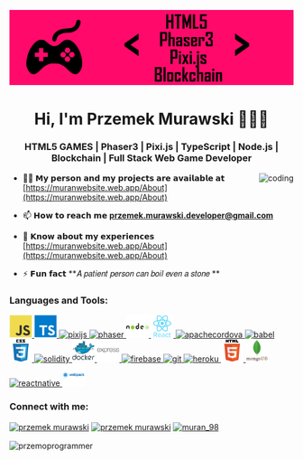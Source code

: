 ![Header](./GithubBanner.png)
<h1 align="center">Hi, I'm Przemek Murawski 👨🏻‍💻</h1>
<h3 align="center">HTML5 GAMES | Phaser3 | Pixi.js | TypeScript | Node.js | Blockchain | Full Stack Web Game Developer</h3>

<img align="right" alt="coding" src="https://media1.giphy.com/media/xT9IgzoKnwFNmISR8I/giphy.gif">

- 👨‍💻 𝗠𝘆 𝗽𝗲𝗿𝘀𝗼𝗻 𝗮𝗻𝗱 𝗺𝘆 𝗽𝗿𝗼𝗷𝗲𝗰𝘁𝘀 𝗮𝗿𝗲 𝗮𝘃𝗮𝗶𝗹𝗮𝗯𝗹𝗲 𝗮𝘁 [https://muranwebsite.web.app/About](https://muranwebsite.web.app/About)

- 📫 𝗛𝗼𝘄 𝘁𝗼 𝗿𝗲𝗮𝗰𝗵 𝗺𝗲  **przemek.murawski.developer@gmail.com**

- 📄 𝗞𝗻𝗼𝘄 𝗮𝗯𝗼𝘂𝘁 𝗺𝘆 𝗲𝘅𝗽𝗲𝗿𝗶𝗲𝗻𝗰𝗲𝘀 [https://muranwebsite.web.app/About](https://muranwebsite.web.app/About)

- ⚡ 𝗙𝘂𝗻 𝗳𝗮𝗰𝘁 **𝐴 𝑝𝑎𝑡𝑖𝑒𝑛𝑡 𝑝𝑒𝑟𝑠𝑜𝑛 𝑐𝑎𝑛 𝑏𝑜𝑖𝑙 𝑒𝑣𝑒𝑛 𝑎 𝑠𝑡𝑜𝑛𝑒 **

<h3 align="left">Languages and Tools:</h3>
<p align="left"> 
<a href="https://developer.mozilla.org/en-US/docs/Web/JavaScript" target="_blank" rel="noreferrer"> <img src="https://raw.githubusercontent.com/devicons/devicon/master/icons/javascript/javascript-original.svg" alt="javascript" width="40" height="40"/> </a> 
<a href="https://www.typescriptlang.org/" target="_blank" rel="noreferrer"> <img src="https://raw.githubusercontent.com/devicons/devicon/master/icons/typescript/typescript-original.svg" alt="typescript" width="40" height="40"/> </a>  
<a href="https://pixijs.com/" target="_blank" rel="noreferrer"> <img src="https://www.svgrepo.com/show/354188/pixijs.svg" alt="pixijs" width="40" height="40"/>
</a>
<a href="https://phaser.io/" target="_blank" rel="noreferrer"> <img src="https://phaser.io/images/img.png" alt="phaser" width="40" height="40"/>
</a>
<a href="https://nodejs.org" target="_blank" rel="noreferrer"> <img src="https://raw.githubusercontent.com/devicons/devicon/master/icons/nodejs/nodejs-original-wordmark.svg" alt="nodejs" width="40" height="40"/> </a> 
<a href="https://reactjs.org/" target="_blank" rel="noreferrer"> <img src="https://raw.githubusercontent.com/devicons/devicon/master/icons/react/react-original-wordmark.svg" alt="react" width="40" height="40"/> </a>
<a href="https://cordova.apache.org/" target="_blank" rel="noreferrer"> <img src="https://www.vectorlogo.zone/logos/apache_cordova/apache_cordova-icon.svg" alt="apachecordova" width="40" height="40"/> </a> 
<a href="https://babeljs.io/" target="_blank" rel="noreferrer"> <img src="https://www.vectorlogo.zone/logos/babeljs/babeljs-icon.svg" alt="babel" width="40" height="40"/> </a> 
<a href="https://www.w3schools.com/css/" target="_blank" rel="noreferrer"> <img src="https://raw.githubusercontent.com/devicons/devicon/master/icons/css3/css3-original-wordmark.svg" alt="css3" width="40" height="40"/> </a> 
<a href="https://soliditylang.org/" target="_blank" rel="noreferrer">
  <img src="https://docs.soliditylang.org/en/v0.8.23/_static/img/logo-dark.svg" alt="solidity" width="40" height="40"/>
</a>
<a href="https://www.docker.com/" target="_blank" rel="noreferrer"> <img src="https://raw.githubusercontent.com/devicons/devicon/master/icons/docker/docker-original-wordmark.svg" alt="docker" width="40" height="40"/> </a> <a href="https://expressjs.com" target="_blank" rel="noreferrer"> <img src="https://raw.githubusercontent.com/devicons/devicon/master/icons/express/express-original-wordmark.svg" alt="express" width="40" height="40"/> </a> 
<a href="https://firebase.google.com/" target="_blank" rel="noreferrer"> <img src="https://www.vectorlogo.zone/logos/firebase/firebase-icon.svg" alt="firebase" width="40" height="40"/> </a> <a href="https://git-scm.com/" target="_blank" rel="noreferrer"> <img src="https://www.vectorlogo.zone/logos/git-scm/git-scm-icon.svg" alt="git" width="40" height="40"/> </a> 
<a href="https://heroku.com" target="_blank" rel="noreferrer"> <img src="https://www.vectorlogo.zone/logos/heroku/heroku-icon.svg" alt="heroku" width="40" height="40"/> </a> 
<a href="https://www.w3.org/html/" target="_blank" rel="noreferrer"> <img src="https://raw.githubusercontent.com/devicons/devicon/master/icons/html5/html5-original-wordmark.svg" alt="html5" width="40" height="40"/> </a> <a href="https://www.mongodb.com/" target="_blank" rel="noreferrer"> <img src="https://raw.githubusercontent.com/devicons/devicon/master/icons/mongodb/mongodb-original-wordmark.svg" alt="mongodb" width="40" height="40"/> </a> <a href="https://reactnative.dev/" target="_blank" rel="noreferrer"> <img src="https://reactnative.dev/img/header_logo.svg" alt="reactnative" width="40" height="40"/> </a> 
<a href="https://webpack.js.org" target="_blank" rel="noreferrer"> <img src="https://raw.githubusercontent.com/devicons/devicon/d00d0969292a6569d45b06d3f350f463a0107b0d/icons/webpack/webpack-original-wordmark.svg" alt="webpack" width="40" height="40"/> </a> 
</p>

<h3 align="left">Connect with me:</h3>
<p align="left">
<a href="https://www.linkedin.com/in/przemek-murawski-muran/" target="blank"><img align="center" src="https://raw.githubusercontent.com/rahuldkjain/github-profile-readme-generator/master/src/images/icons/Social/linked-in-alt.svg" alt="przemek murawski" height="30" width="40" /></a>
<a href="https://www.facebook.com/przemek.murawski.7" target="blank"><img align="center" src="https://raw.githubusercontent.com/rahuldkjain/github-profile-readme-generator/master/src/images/icons/Social/facebook.svg" alt="przemek murawski" height="30" width="40" /></a>
<a href="https://instagram.com/muran_98" target="blank"><img align="center" src="https://raw.githubusercontent.com/rahuldkjain/github-profile-readme-generator/master/src/images/icons/Social/instagram.svg" alt="muran_98" height="30" width="40" /></a>
</p>

<p><img align="center" src="https://github-readme-stats.vercel.app/api/top-langs?username=przemoprogrammer&show_icons=true&locale=en&layout=compact" alt="przemoprogrammer" /></p>
